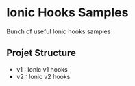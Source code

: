 # Ionic Hooks Samples
Bunch of useful Ionic hooks samples

## Projet Structure

- v1 : Ionic v1 hooks
- v2 : Ionic v2 hooks